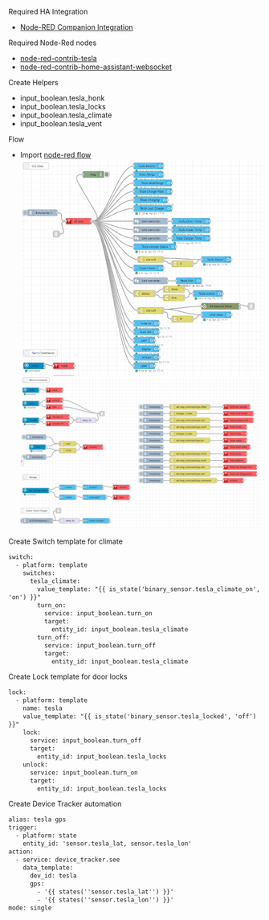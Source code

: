 Required HA Integration

* [Node-RED Companion Integration](https://github.com/zachowj/hass-node-red)

Required Node-Red nodes

* [node-red-contrib-tesla](https://github.com/onokje/node-red-contrib-tesla)
* [node-red-contrib-home-assistant-websocket](https://github.com/zachowj/node-red-contrib-home-assistant-websocket)

Create Helpers

* input_boolean.tesla_honk
* input_boolean.tesla_locks
* input_boolean.tesla_climate
* input_boolean.tesla_vent

Flow

* Import [node-red flow](https://github.com/jgthornburgh/homeassistant-config/blob/master/tesla-flow.json)
  ![text](https://github.com/jgthornburgh/homeassistant-config/blob/master/flow%20pics/get_data.PNG)
  ![text](https://github.com/jgthornburgh/homeassistant-config/blob/master/flow%20pics/send_command.PNG)
  
Create Switch template for climate

    switch:
      - platform: template
        switches:
          tesla_climate:
            value_template: "{{ is_state('binary_sensor.tesla_climate_on', 'on') }}"
            turn_on:
              service: input_boolean.turn_on
              target:
                entity_id: input_boolean.tesla_climate
            turn_off:
              service: input_boolean.turn_off
              target:
                entity_id: input_boolean.tesla_climate

Create Lock  template for door locks

    lock:
      - platform: template
        name: tesla
        value_template: "{{ is_state('binary_sensor.tesla_locked', 'off') }}"
        lock:
          service: input_boolean.turn_off
          target:
            entity_id: input_boolean.tesla_locks
        unlock:
          service: input_boolean.turn_on
          target:
            entity_id: input_boolean.tesla_locks
            
Create Device Tracker automation

````
alias: tesla gps
trigger:
  - platform: state
    entity_id: 'sensor.tesla_lat, sensor.tesla_lon'
action:
  - service: device_tracker.see
    data_template:
      dev_id: tesla
      gps:
        - '{{ states(''sensor.tesla_lat'') }}'
        - '{{ states(''sensor.tesla_lon'') }}'
mode: single
````
            

